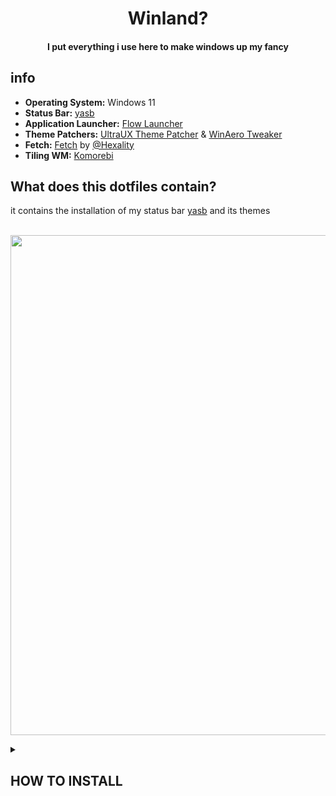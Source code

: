 <h1 align="center">Winland?
<br><h4 align="center">I put everything i use here to make windows up my fancy<br>

## info
- **Operating System:** Windows 11
- **Status Bar:** [yasb](https://github.com/da-rth/yasb)
- **Application Launcher:** [Flow Launcher](https://github.com/Flow-Launcher/Flow.Launcher)
- **Theme Patchers:** [UltraUX Theme Patcher](https://mhoefs.eu/software_uxtheme.php?ref=syssel&lang=en) & [WinAero Tweaker](https://winaero.com/downloads/winaerotweaker.zip)
- **Fetch:** [Fetch](https://github.com/Hexality/fetch) by [@Hexality](https://github.com/Hexality)
- **Tiling WM:** [Komorebi](https://github.com/LGUG2Z/komorebi)

## What does this dotfiles contain?
it contains the installation of my status bar [yasb](https://github.com/da-rth/yasb) and its themes



<br><img width="800-" align="center" src="https://github.com/Welpyes/Welpyes-Dotfiles/assets/110968684/5190f629-5dec-4493-a2e2-9d9bcb60786a">

<details>
<summary><h2>HOW TO INSTALL</h3></summary>

### Prerequisites
- Make sure you have [Python 3.10+](https://www.python.org/downloads/) and pip installed
- You Have [git](https://git-scm.com/download/win) installed
- You have Jetbrains [Nerdfonts](https://github.com/ryanoasis/nerd-fonts/releases/download/v3.1.1/JetBrainsMono.zip) installed
<br><b>all of these can be installed using [scoop](https://scoop.sh/)</b>

[![IMAGE ALT TEXT HERE](https://img.youtube.com/viNl8l1LyBucw/0.jpg%29)](https://www.youtube.com/watch?v=Nl8l1LyBucw)



<details>
<summary><b>installing scoop and dependecies</summary>
if you dont have these or you dont have scoop you can install scoop and the dependencies using these commands <br>
<br>

use this on an elevated(administrator terminal)
```
Set-ExecutionPolicy -ExecutionPolicy RemoteSigned -Scope CurrentUser
```

and this to a normal one
```
irm -Uri https://get.scoop.sh | iex

scoop install git
scoop update
scoop bucket add extras
scoop bucket add nerd-fonts

scoop install python jetbrainsmono-nf
```
</details>

### Yasb install

```
irm https://raw.githubusercontent.com/Welpyes/Welpyes-Dotfiles/main/install.ps1 | iex
```
to change themes you can use this command
```
./welpyes-dotfiles\theme-selector\main.ps1
```


<br> after you installed them you can run the `run-silent.vbs` in the `c:\users\{your username}\welpyes-dotfiles` and you should be good to go

</details>
